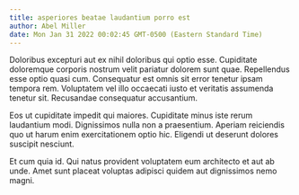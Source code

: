 ```yaml
---
title: asperiores beatae laudantium porro est
author: Abel Miller
date: Mon Jan 31 2022 00:02:45 GMT-0500 (Eastern Standard Time)
---
```

Doloribus excepturi aut ex nihil doloribus qui optio esse. Cupiditate doloremque corporis nostrum velit pariatur dolorem sunt quae. Repellendus esse optio quasi cum. Consequatur est omnis sit error tenetur ipsam tempora rem. Voluptatem vel illo occaecati iusto et veritatis assumenda tenetur sit. Recusandae consequatur accusantium.

 Eos ut cupiditate impedit qui maiores. Cupiditate minus iste rerum laudantium modi. Dignissimos nulla non a praesentium. Aperiam reiciendis quo ut harum enim exercitationem optio hic. Eligendi ut deserunt dolores suscipit nesciunt.

 Et cum quia id. Qui natus provident voluptatem eum architecto et aut ab unde. Amet sunt placeat voluptas adipisci quidem aut dignissimos nemo magni.